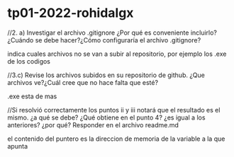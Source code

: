 # tp01-2022-rohidalgx

//2. a) Investigar el archivo .gitignore ¿Por qué es conveniente incluirlo? ¿Cuándo
se debe hacer?¿Cómo configuraría el archivo .gitignore?

indica cuales archivos no se van a subir al repositorio, por ejemplo los .exe de los codigos

//3.c) Revise los archivos subidos en su repositorio de github. ¿Que archivos
ve?¿Cuál cree que no hace falta que esté?

.exe esta de mas

//Si resolvió correctamente los puntos ii y iii notará que el resultado es el
mismo. ¿a qué se debe? ¿Qué obtiene en el punto 4? ¿es igual a los anteriores?
¿por qué? Responder en el archivo readme.md

el contenido del puntero es la direccion de memoria de la variable a la que apunta


